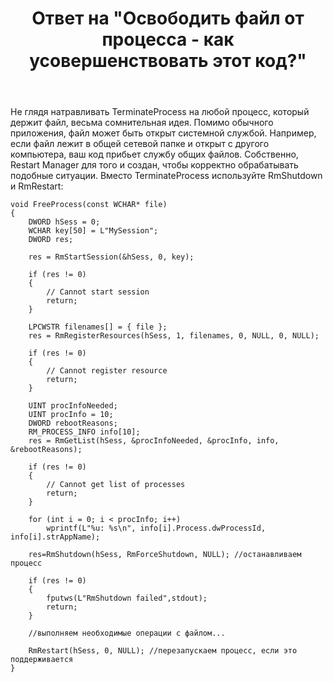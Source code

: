 ﻿---
title: "Ответ на \"Освободить файл от процесса - как усовершенствовать этот код?\""
se.owner.user_id: 240512
se.owner.display_name: "MSDN.WhiteKnight"
se.owner.link: "https://ru.stackoverflow.com/users/240512/msdn-whiteknight"
se.answer_id: 1225636
se.question_id: 1225486
se.post_type: answer
se.is_accepted: True
---
<p>Не глядя натравливать TerminateProcess на любой процесс, который держит файл, весьма сомнительная идея. Помимо обычного приложения, файл может быть открыт системной службой. Например, если файл лежит в общей сетевой папке и открыт с другого компьютера, ваш код прибьет службу общих файлов. Собственно, Restart Manager для того и создан, чтобы корректно обрабатывать подобные ситуации. Вместо TerminateProcess используйте RmShutdown и RmRestart:</p>

<pre><code>void FreeProcess(const WCHAR* file)
{
    DWORD hSess = 0;
    WCHAR key[50] = L&quot;MySession&quot;;
    DWORD res;

    res = RmStartSession(&amp;hSess, 0, key);

    if (res != 0)
    {
        // Cannot start session
        return;
    }

    LPCWSTR filenames[] = { file };
    res = RmRegisterResources(hSess, 1, filenames, 0, NULL, 0, NULL);

    if (res != 0)
    {
        // Cannot register resource
        return;
    }

    UINT procInfoNeeded;
    UINT procInfo = 10;
    DWORD rebootReasons;
    RM_PROCESS_INFO info[10];
    res = RmGetList(hSess, &amp;procInfoNeeded, &amp;procInfo, info, &amp;rebootReasons);

    if (res != 0)
    {
        // Cannot get list of processes
        return;
    }

    for (int i = 0; i &lt; procInfo; i++)
        wprintf(L&quot;%u: %s\n&quot;, info[i].Process.dwProcessId, info[i].strAppName);

    res=RmShutdown(hSess, RmForceShutdown, NULL); //останавливаем процесс

    if (res != 0)
    {
        fputws(L&quot;RmShutdown failed&quot;,stdout);
        return;
    }

    //выполняем необходимые операции с файлом...

    RmRestart(hSess, 0, NULL); //перезапускаем процесс, если это поддерживается
}
</code></pre>

